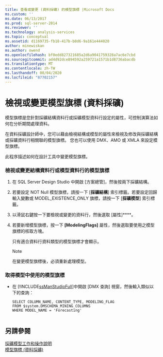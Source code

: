 ```yaml
---
title: 查看或變更 (資料採礦) 的模型旗標 |Microsoft Docs
ms.custom: ''
ms.date: 06/13/2017
ms.prod: sql-server-2014
ms.reviewer: ''
ms.technology: analysis-services
ms.topic: conceptual
ms.assetid: d1169735-fb18-417b-b8d6-9a161e444020
author: minewiskan
ms.author: owend
ms.openlocfilehash: bf0edd827321685a2d6a9041759328a7ac6e7cbd
ms.sourcegitcommit: ad4d92dce894592a259721a1571b1d8736abacdb
ms.translationtype: MT
ms.contentlocale: zh-TW
ms.lasthandoff: 08/04/2020
ms.locfileid: "87702157"
---
```

# <a name="view-or-change-modeling-flags-data-mining"></a>檢視或變更模型旗標 (資料採礦)
  模型旗標是您針對採礦結構資料行或採礦模型資料行設定的屬性，可控制演算法如何在分析期間處理資料。  
  
 在資料採礦設計師中，您可以藉由檢視結構或模型的屬性來檢視及修改與採礦結構或採礦資料行相關聯的模型旗標。 您也可以使用 DMX、AMO 或 XMLA 來設定模型旗標。  
  
 此程序描述如何在設計工具中變更模型旗標。  
  
### <a name="view-or-change-the-modeling-flag-for-a-structure-column-or-model-column"></a>檢視或變更結構資料行或模型資料行的模型旗標  
  
1.  在 SQL Server Design Studio 中開啟 [方案總管]，然後按兩下採礦結構。  
  
2.  若要設定 NOT Null 模型旗標，請按一下 [**採礦結構**] 索引標籤。若要設定回歸輸入變數或 MODEL_EXISTENCE_ONLY 旗標，請按一下 [**採礦模型**] 索引標籤。  
  
3.  以滑鼠右鍵按一下要檢視或變更的資料行，然後選取 [屬性]****。  
  
4.  若要新增模型旗標，按一下 **[ModelingFlags]** 屬性，然後選取要使用之模型旗標的核取方塊。  
  
     只有適合資料行資料類型的模型旗標才會顯示。  
  
    > [!NOTE]  
    >  在變更模型旗標後，必須重新處理模型。  
  
### <a name="get-the-modeling-flags-used-in-the-model"></a>取得模型中使用的模型旗標  
  
-   在 [!INCLUDE[ssManStudioFull](../../includes/ssmanstudiofull-md.md)]中開啟 [DMX 查詢] 視窗，然後輸入類似以下的查詢：  
  
    ```  
    SELECT COLUMN_NAME, CONTENT_TYPE, MODELING_FLAG  
    FROM $system.DMSCHEMA_MINING_COLUMNS  
    WHERE MODEL_NAME = 'Forecasting'  
  
    ```  
  
## <a name="see-also"></a>另請參閱  
 [採礦模型工作和操作說明](mining-model-tasks-and-how-tos.md)   
 [模型旗標 &#40;資料採礦&#41;](modeling-flags-data-mining.md)  
  
  
